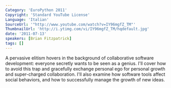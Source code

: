 ```yaml
---
Category: 'EuroPython 2011'
Copyright: 'Standard YouTube License'
Language: 'Italian'
SourceUrl: '"http://www.youtube.com/watch?v=IY96mgfZ_TM"'
ThumbnailUrl: 'http://i.ytimg.com/vi/IY96mgfZ_TM/hqdefault.jpg'
date: '2011-07-13'
speakers: [Brian Fitzpatrick]
tags: []
---
```

A pervasive elitism hovers in the background of collaborative software
development: everyone secretly wants to be seen as a genius. I'll cover how to
avoid this trap and gracefully exchange personal ego for personal growth and
super-charged collaboration. I'll also examine how software tools affect
social behaviors, and how to successfully manage the growth of new ideas.

